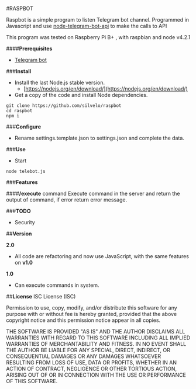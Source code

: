 #RASPBOT

Raspbot is a simple program to listen Telegram bot channel.
Programmed in Javascript and use [node-telegram-bot-api](https://github.com/yagop/node-telegram-bot-api#new_TelegramBot_new) to make the calls to API

This program was tested on Raspberry Pi B+ , with raspbian and node v4.2.1

####**Prerequisites**
 
- [Telegram bot](https://core.telegram.org/bots)

###**Install**
- Install the last Node.js stable version.
    - [https://nodejs.org/en/download/](https://nodejs.org/en/download/)
- Get a copy of the code and install Node dependencies.

```
git clone https://github.com/silvelo/raspbot
cd raspbot
npm i
```

###**Configure**

- Rename settings.template.json to settings.json and complete the data.

###**Use**
- Start
```
node telebot.js
```

###**Features**

####**/execute** command
Execute command in the server and return the output of command, if error return error message. 


###**TODO**
- Security

##**Version**

**2.0**
- All code are refactoring and now use JavaScript, with the same features on **v1.0**

**1.0**
- Can execute commands in system.


##**License**
ISC License (ISC)

Permission to use, copy, modify, and/or distribute this software for any purpose with or without fee is hereby granted, provided that the above copyright notice and this permission notice appear in all copies.

THE SOFTWARE IS PROVIDED "AS IS" AND THE AUTHOR DISCLAIMS ALL WARRANTIES WITH REGARD TO THIS SOFTWARE INCLUDING ALL IMPLIED WARRANTIES OF MERCHANTABILITY AND FITNESS. IN NO EVENT SHALL THE AUTHOR BE LIABLE FOR ANY SPECIAL, DIRECT, INDIRECT, OR CONSEQUENTIAL DAMAGES OR ANY DAMAGES WHATSOEVER RESULTING FROM LOSS OF USE, DATA OR PROFITS, WHETHER IN AN ACTION OF CONTRACT, NEGLIGENCE OR OTHER TORTIOUS ACTION, ARISING OUT OF OR IN CONNECTION WITH THE USE OR PERFORMANCE OF THIS SOFTWARE.